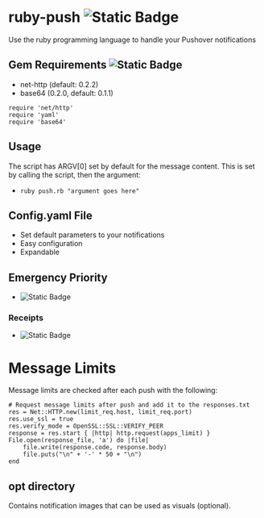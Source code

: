 # ruby-push ![Static Badge](https://img.shields.io/badge/Release-1.0.2-green)
Use the ruby programming language to handle your Pushover notifications

## Gem Requirements ![Static Badge](https://img.shields.io/badge/Ruby-Gems-red)
- net-http (default: 0.2.2)
- base64 (0.2.0, default: 0.1.1)
```
require 'net/http'
require 'yaml'
require 'base64'
```
## Usage
The script has ARGV[0] set by default for the message content. This is set by calling the script, then the argument:
- `ruby push.rb "argument goes here"`
## Config.yaml File
- Set default parameters to your notifications
- Easy configuration
- Expandable

## Emergency Priority
- ![Static Badge](https://img.shields.io/badge/STATUS-WIP-yellow)
### Receipts
- ![Static Badge](https://img.shields.io/badge/STATUS-WIP-yellow)
# Message Limits
Message limits are checked after each push with the following:
```
# Request message limits after push and add it to the responses.txt
res = Net::HTTP.new(limit_req.host, limit_req.port)
res.use_ssl = true
res.verify_mode = OpenSSL::SSL::VERIFY_PEER
response = res.start { |http| http.request(apps_limit) }
File.open(response_file, 'a') do |file|
    file.write(response.code, response.body)
    file.puts("\n" + '-' * 50 + "\n")
end
```
 
## opt directory
 Contains notification images that can be used as visuals (optional).
